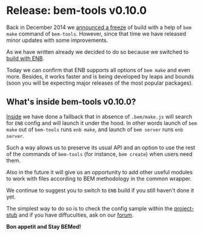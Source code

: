 # Release: bem-tools v0.10.0

Back in December 2014 we [announced a freeze](https://en.bem.info/blog/bem-tools-status-freeze/) of build with a help of 
`bem make` command of `bem-tools`. However, since that time we have released minor updates with some improvements.

As we have written already we decided to do so because we switched to [build with ENB](https://en.bem.info/tools/bem/enb-bem/).

Today we can confirm that ENB supports all options of `bem make` and even more. Besides, it works faster and is being developed 
by leaps and bounds (soon you will be expecting major releases of the most popular packages).

## What's inside bem-tools v0.10.0?

[Inside](https://github.com/bem/bem-tools/releases/tag/v0.10.0) we have done a fallback that in absence of `.bem/make.js` will 
search for `ENB` config and will launch it under the hood. In other words launch of `bem make` out of `bem-tools` runs `enb make`, 
and launch of `bem server` runs `enb server`. 

Such a way allows us to preserve its usual API and an option to use the rest of the commands of `bem-tools` (for instance, 
`bem create`) when users need them. 

Also in the future it will give us an opportunity to add other useful modules to work with files according to BEM methodology in 
the common wrapper.

We continue to suggest you to switch to `ENB` build if you still haven't done it yet.

The simplest way to do so is to check the config sample within the [project-stub](https://github.com/bem/project-stub/blob/bem-core/.enb/make.js) 
and if you have diffuculties, ask on our [forum](https://en.bem.info/forum/).

**Bon appetit and Stay BEMed!**
